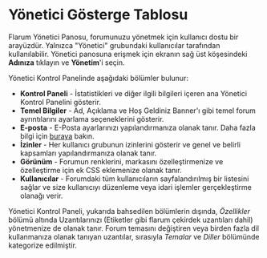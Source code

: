 # Yönetici Gösterge Tablosu

Flarum Yönetici Panosu, forumunuzu yönetmek için kullanıcı dostu bir arayüzdür.
Yalnızca "Yönetici" grubundaki kullanıcılar tarafından kullanılabilir.
Yönetici panosuna erişmek için ekranın sağ üst köşesindeki **Adınıza** tıklayın ve **Yönetim**'i seçin.

Yönetici Kontrol Panelinde aşağıdaki bölümler bulunur:

- **Kontrol Paneli** - İstatistikleri ve diğer ilgili bilgileri içeren ana Yönetici Kontrol Panelini gösterir.
- **Temel Bilgiler** - Ad, Açıklama ve Hoş Geldiniz Banner'ı gibi temel forum ayrıntılarını ayarlama seçeneklerini gösterir.
- **E-posta** - E-Posta ayarlarınızı yapılandırmanıza olanak tanır. Daha fazla bilgi için [buraya](https://docs.flarum.org/mail) bakın.
- **İzinler** - Her kullanıcı grubunun izinlerini gösterir ve genel ve belirli kapsamları yapılandırmanıza olanak tanır.
- **Görünüm** - Forumun renklerini, markasını özelleştirmenize ve özelleştirme için ek CSS eklemenize olanak tanır.
- **Kullanıcılar** - Forumdaki tüm kullanıcıların sayfalandırılmış bir listesini sağlar ve size kullanıcıyı düzenleme veya idari işlemler gerçekleştirme olanağı verir.

Yönetici Kontrol Paneli, yukarıda bahsedilen bölümlerin dışında, _Özellikler_ bölümü altında Uzantılarınızı (Etiketler gibi flarum çekirdek uzantıları dahil) yönetmenize de olanak tanır. Forum temasını değiştiren veya birden fazla dil kullanmanıza olanak tanıyan uzantılar, sırasıyla _Temalar_ ve _Diller_ bölümünde kategorize edilmiştir.
